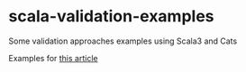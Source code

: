 # scala-validation-examples
Some validation approaches examples using Scala3 and Cats


Examples for [this article](https://v-bondarenko.hashnode.dev/validating-in-scala) 
